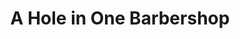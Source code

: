 ---
title: "A Hole in One Barbershop"
url: /surprise/a-hole-in-one-barbershop/
shop: hairdresser
---